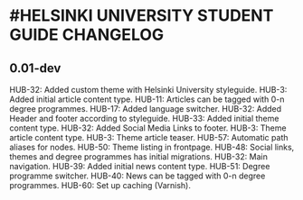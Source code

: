 #HELSINKI UNIVERSITY STUDENT GUIDE CHANGELOG
=================

## 0.01-dev
  HUB-32: Added custom theme with Helsinki University styleguide.
  HUB-3: Added initial article content type.
  HUB-11: Articles can be tagged with 0-n degree programmes.
  HUB-17: Added language switcher.
  HUB-32: Added Header and footer according to styleguide.
  HUB-33: Added initial theme content type.
  HUB-32: Added Social Media Links to footer.
  HUB-3: Theme article content type.
  HUB-3: Theme article teaser.
  HUB-57: Automatic path aliases for nodes.
  HUB-50: Theme listing in frontpage.
  HUB-48: Social links, themes and degree programmes has initial migrations.
  HUB-32: Main navigation.
  HUB-39: Added initial news content type.
  HUB-51: Degree programme switcher.
  HUB-40: News can be tagged with 0-n degree programmes.
  HUB-60: Set up caching (Varnish).
